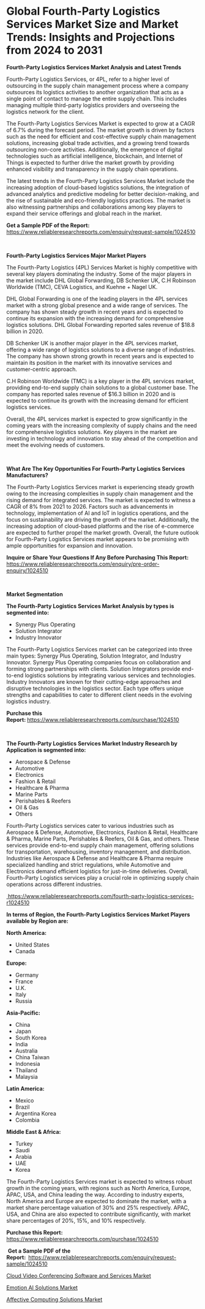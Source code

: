 <p><h1>Global Fourth-Party Logistics Services Market Size and Market Trends: Insights and Projections from 2024 to 2031</h1></p><p><strong>Fourth-Party Logistics Services Market Analysis and Latest Trends</strong></p>
<p><p>Fourth-Party Logistics Services, or 4PL, refer to a higher level of outsourcing in the supply chain management process where a company outsources its logistics activities to another organization that acts as a single point of contact to manage the entire supply chain. This includes managing multiple third-party logistics providers and overseeing the logistics network for the client.</p><p>The Fourth-Party Logistics Services Market is expected to grow at a CAGR of 6.7% during the forecast period. The market growth is driven by factors such as the need for efficient and cost-effective supply chain management solutions, increasing global trade activities, and a growing trend towards outsourcing non-core activities. Additionally, the emergence of digital technologies such as artificial intelligence, blockchain, and Internet of Things is expected to further drive the market growth by providing enhanced visibility and transparency in the supply chain operations.</p><p>The latest trends in the Fourth-Party Logistics Services Market include the increasing adoption of cloud-based logistics solutions, the integration of advanced analytics and predictive modeling for better decision-making, and the rise of sustainable and eco-friendly logistics practices. The market is also witnessing partnerships and collaborations among key players to expand their service offerings and global reach in the market.</p></p>
<p><strong>Get a Sample PDF of the Report:&nbsp;</strong> <a href="https://www.reliableresearchreports.com/enquiry/request-sample/1024510">https://www.reliableresearchreports.com/enquiry/request-sample/1024510</a></p>
<p>&nbsp;</p>
<p><strong>Fourth-Party Logistics Services Major Market Players</strong></p>
<p><p>The Fourth-Party Logistics (4PL) Services Market is highly competitive with several key players dominating the industry. Some of the major players in the market include DHL Global Forwarding, DB Schenker UK, C.H Robinson Worldwide (TMC), CEVA Logistics, and Kuehne + Nagel UK.</p><p>DHL Global Forwarding is one of the leading players in the 4PL services market with a strong global presence and a wide range of services. The company has shown steady growth in recent years and is expected to continue its expansion with the increasing demand for comprehensive logistics solutions. DHL Global Forwarding reported sales revenue of $18.8 billion in 2020.</p><p>DB Schenker UK is another major player in the 4PL services market, offering a wide range of logistics solutions to a diverse range of industries. The company has shown strong growth in recent years and is expected to maintain its position in the market with its innovative services and customer-centric approach.</p><p>C.H Robinson Worldwide (TMC) is a key player in the 4PL services market, providing end-to-end supply chain solutions to a global customer base. The company has reported sales revenue of $16.3 billion in 2020 and is expected to continue its growth with the increasing demand for efficient logistics services.</p><p>Overall, the 4PL services market is expected to grow significantly in the coming years with the increasing complexity of supply chains and the need for comprehensive logistics solutions. Key players in the market are investing in technology and innovation to stay ahead of the competition and meet the evolving needs of customers.</p></p>
<p>&nbsp;</p>
<p><strong>What Are The Key Opportunities For Fourth-Party Logistics Services Manufacturers?</strong></p>
<p><p>The Fourth-Party Logistics Services market is experiencing steady growth owing to the increasing complexities in supply chain management and the rising demand for integrated services. The market is expected to witness a CAGR of 8% from 2021 to 2026. Factors such as advancements in technology, implementation of AI and IoT in logistics operations, and the focus on sustainability are driving the growth of the market. Additionally, the increasing adoption of cloud-based platforms and the rise of e-commerce are expected to further propel the market growth. Overall, the future outlook for Fourth-Party Logistics Services market appears to be promising with ample opportunities for expansion and innovation.</p></p>
<p><strong>Inquire or Share Your Questions If Any Before Purchasing This Report:</strong> <a href="https://www.reliableresearchreports.com/enquiry/pre-order-enquiry/1024510">https://www.reliableresearchreports.com/enquiry/pre-order-enquiry/1024510</a></p>
<p>&nbsp;</p>
<p><strong>Market Segmentation</strong></p>
<p><strong>The Fourth-Party Logistics Services Market Analysis by types is segmented into:</strong></p>
<p><ul><li>Synergy Plus Operating</li><li>Solution Integrator</li><li>Industry Innovator</li></ul></p>
<p><p>The Fourth-Party Logistics Services market can be categorized into three main types: Synergy Plus Operating, Solution Integrator, and Industry Innovator. Synergy Plus Operating companies focus on collaboration and forming strong partnerships with clients. Solution Integrators provide end-to-end logistics solutions by integrating various services and technologies. Industry Innovators are known for their cutting-edge approaches and disruptive technologies in the logistics sector. Each type offers unique strengths and capabilities to cater to different client needs in the evolving logistics industry.</p></p>
<p><strong>Purchase this Report:&nbsp;</strong><a href="https://www.reliableresearchreports.com/purchase/1024510">https://www.reliableresearchreports.com/purchase/1024510</a></p>
<p>&nbsp;</p>
<p><strong>The Fourth-Party Logistics Services Market Industry Research by Application is segmented into:</strong></p>
<p><ul><li>Aerospace & Defense</li><li>Automotive</li><li>Electronics</li><li>Fashion & Retail</li><li>Healthcare & Pharma</li><li>Marine Parts</li><li>Perishables & Reefers</li><li>Oil & Gas</li><li>Others</li></ul></p>
<p><p>Fourth-Party Logistics services cater to various industries such as Aerospace & Defense, Automotive, Electronics, Fashion & Retail, Healthcare & Pharma, Marine Parts, Perishables & Reefers, Oil & Gas, and others. These services provide end-to-end supply chain management, offering solutions for transportation, warehousing, inventory management, and distribution. Industries like Aerospace & Defense and Healthcare & Pharma require specialized handling and strict regulations, while Automotive and Electronics demand efficient logistics for just-in-time deliveries. Overall, Fourth-Party Logistics services play a crucial role in optimizing supply chain operations across different industries.</p></p>
<p><a href="https://www.reliableresearchreports.com/fourth-party-logistics-services-r1024510">&nbsp;https://www.reliableresearchreports.com/fourth-party-logistics-services-r1024510</a></p>
<p><strong>In terms of Region, the Fourth-Party Logistics Services Market Players available by Region are:</strong></p>
<p>
    <p> <strong> North America: </strong>
        <ul>
            <li>United States</li>
            <li>Canada</li>
        </ul>
        </p> 
    <p> <strong> Europe: </strong>
        <ul>
            <li>Germany</li>
            <li>France</li>
            <li>U.K.</li>
            <li>Italy</li>
            <li>Russia</li>
        </ul>
        </p> 
    <p> <strong> Asia-Pacific: </strong>
        <ul>
            <li>China</li>
            <li>Japan</li>
            <li>South Korea</li>
            <li>India</li>
            <li>Australia</li>
            <li>China Taiwan</li>
            <li>Indonesia</li>
            <li>Thailand</li>
            <li>Malaysia</li>
        </ul>
        </p> 
    <p> <strong> Latin America: </strong>
        <ul>
            <li>Mexico</li>
            <li>Brazil</li>
            <li>Argentina Korea</li>
            <li>Colombia</li>
        </ul>
        </p> 
    <p> <strong> Middle East & Africa: </strong>
        <ul>
            <li>Turkey</li>
            <li>Saudi</li>
            <li>Arabia</li>
            <li>UAE</li>
            <li>Korea</li>
        </ul>
    </p>
    </p>
<p><p>The Fourth-Party Logistics Services market is expected to witness robust growth in the coming years, with regions such as North America, Europe, APAC, USA, and China leading the way. According to industry experts, North America and Europe are expected to dominate the market, with a market share percentage valuation of 30% and 25% respectively. APAC, USA, and China are also expected to contribute significantly, with market share percentages of 20%, 15%, and 10% respectively.</p></p>
<p><strong>Purchase this Report: </strong><a href="https://www.reliableresearchreports.com/purchase/1024510">https://www.reliableresearchreports.com/purchase/1024510</a></p>
<p>&nbsp;<strong>Get a Sample PDF of the Report:&nbsp;&nbsp;</strong><a href="https://www.reliableresearchreports.com/enquiry/request-sample/1024510">https://www.reliableresearchreports.com/enquiry/request-sample/1024510</a></p>
<p><strong></strong></p>
<p><p><a href="https://github.com/HenrietteMills1/Market-Research-Report-List-1/blob/main/cloud-video-conferencing-software-and-services-market.md">Cloud Video Conferencing Software and Services Market</a></p><p><a href="https://github.com/marthawweekle/Market-Research-Report-List-2/blob/main/emotion-ai-solutions-market.md">Emotion AI Solutions Market</a></p><p><a href="https://github.com/SheilaBruen2023/Market-Research-Report-List-2/blob/main/affective-computing-solutions-market.md">Affective Computing Solutions Market</a></p></p>